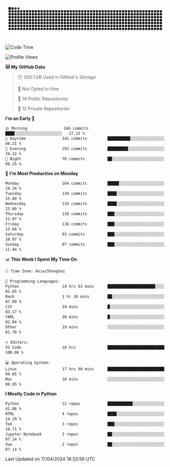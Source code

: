 ![](https://raw.githubusercontent.com/BorisYang326/BorisYang326/output/github-contribution-grid-snake-dark.svg)

<!--START_SECTION:waka-->
![Code Time](http://img.shields.io/badge/Code%20Time-97%20hrs%2059%20mins-blue)

![Profile Views](http://img.shields.io/badge/Profile%20Views-0-blue)

**🐱 My GitHub Data** 

> 📦 920.1 kB Used in GitHub's Storage 
 > 
> 🚫 Not Opted to Hire
 > 
> 📜 14 Public Repositories 
 > 
> 🔑 12 Private Repositories 
 > 
**I'm an Early 🐤** 

```text
🌞 Morning                146 commits         ████░░░░░░░░░░░░░░░░░░░░░   17.22 % 
🌆 Daytime                341 commits         ██████████░░░░░░░░░░░░░░░   40.21 % 
🌃 Evening                291 commits         █████████░░░░░░░░░░░░░░░░   34.32 % 
🌙 Night                  70 commits          ██░░░░░░░░░░░░░░░░░░░░░░░   08.25 % 
```
📅 **I'm Most Productive on Monday** 

```text
Monday                   164 commits         █████░░░░░░░░░░░░░░░░░░░░   19.34 % 
Tuesday                  134 commits         ████░░░░░░░░░░░░░░░░░░░░░   15.80 % 
Wednesday                134 commits         ████░░░░░░░░░░░░░░░░░░░░░   15.80 % 
Thursday                 110 commits         ███░░░░░░░░░░░░░░░░░░░░░░   12.97 % 
Friday                   116 commits         ███░░░░░░░░░░░░░░░░░░░░░░   13.68 % 
Saturday                 93 commits          ███░░░░░░░░░░░░░░░░░░░░░░   10.97 % 
Sunday                   97 commits          ███░░░░░░░░░░░░░░░░░░░░░░   11.44 % 
```


📊 **This Week I Spent My Time On** 

```text
🕑︎ Time Zone: Asia/Shanghai

💬 Programming Languages: 
Python                   14 hrs 53 mins      █████████████████████░░░░   82.65 % 
Bash                     1 hr 26 mins        ██░░░░░░░░░░░░░░░░░░░░░░░   07.99 % 
CSV                      34 mins             █░░░░░░░░░░░░░░░░░░░░░░░░   03.17 % 
YAML                     30 mins             █░░░░░░░░░░░░░░░░░░░░░░░░   02.84 % 
Other                    19 mins             ░░░░░░░░░░░░░░░░░░░░░░░░░   01.78 % 

🔥 Editors: 
VS Code                  18 hrs              █████████████████████████   100.00 % 

💻 Operating System: 
Linux                    17 hrs 50 mins      █████████████████████████   99.05 % 
Mac                      10 mins             ░░░░░░░░░░░░░░░░░░░░░░░░░   00.95 % 
```

**I Mostly Code in Python** 

```text
Python                   12 repos            ███████████░░░░░░░░░░░░░░   42.86 % 
HTML                     4 repos             ████░░░░░░░░░░░░░░░░░░░░░   14.29 % 
TeX                      3 repos             ███░░░░░░░░░░░░░░░░░░░░░░   10.71 % 
Jupyter Notebook         2 repos             ██░░░░░░░░░░░░░░░░░░░░░░░   07.14 % 
Vue                      2 repos             ██░░░░░░░░░░░░░░░░░░░░░░░   07.14 % 
```




 Last Updated on 17/04/2024 18:33:59 UTC
<!--END_SECTION:waka-->

